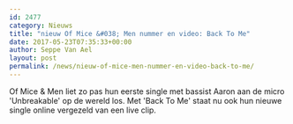 ```yaml
---
id: 2477
category: Nieuws
title: "nieuw Of Mice &#038; Men nummer en video: Back To Me"
date: 2017-05-23T07:35:33+00:00
author: Seppe Van Ael
layout: post
permalink: /news/nieuw-of-mice-men-nummer-en-video-back-to-me/
---
```

Of Mice & Men liet zo pas hun eerste single met bassist Aaron aan de micro 'Unbreakable' op de wereld los. Met 'Back To Me' staat nu ook hun nieuwe single online vergezeld van een live clip.
